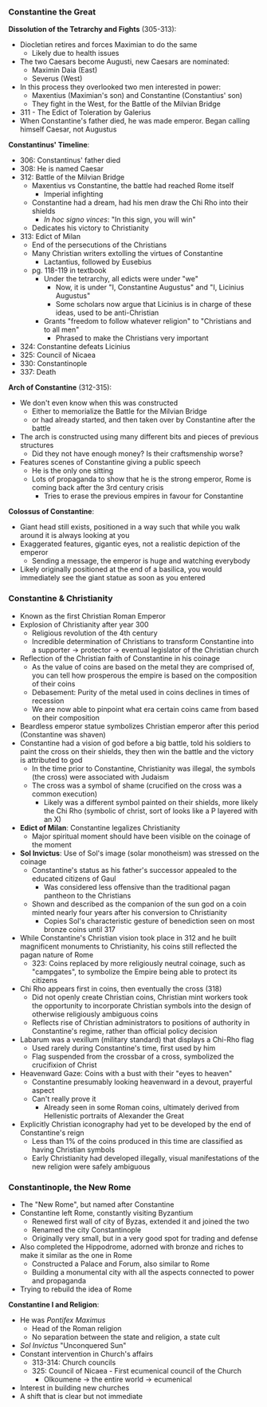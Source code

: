 ### Constantine the Great
**Dissolution of the Tetrarchy and Fights** (305-313):
 - Diocletian retires and forces Maximian to do the same
	 - Likely due to health issues
 - The two Caesars become Augusti, new Caesars are nominated:
	 - Maximin Daia (East)
	 - Severus (West)
 - In this process they overlooked two men interested in power:
	 - Maxentius (Maximian's son) and Constantine (Constantius' son)
	 - They fight in the West, for the Battle of the Milvian Bridge
 - 311 - The Edict of Toleration by Galerius
 - When Constantine's father died, he was made emperor. Began calling himself Caesar, not Augustus

**Constantinus' Timeline**:
 - 306: Constantinus' father died
 - 308: He is named Caesar
 - 312: Battle of the Milvian Bridge
	 - Maxentius vs Constantine, the battle had reached Rome itself
		 - Imperial infighting
	 - Constantine had a dream, had his men draw the Chi Rho into their shields
		 - *In hoc signo vinces*: "In this sign, you will win"
	 - Dedicates his victory to Christianity
 - 313: Edict of Milan
	 - End of the persecutions of the Christians
	 - Many Christian writers extolling the virtues of Constantine
		 - Lactantius, followed by Eusebius
	 - pg. 118-119 in textbook
		 - Under the tetrarchy, all edicts were under "we"
			 - Now, it is under "I, Constantine Augustus" and "I, Licinius Augustus"
			 - Some scholars now argue that Licinius is in charge of these ideas, used to be anti-Christian
		 - Grants "freedom to follow whatever religion" to "Christians and to all men"
			 - Phrased to make the Christians very important
 - 324: Constantine defeats Licinius
 - 325: Council of Nicaea
 - 330: Constantinople
 - 337: Death

**Arch of Constantine** (312-315):
 - We don't even know when this was constructed
	 - Either to memorialize the Battle for the Milvian Bridge
	 - or had already started, and then taken over by Constantine after the battle
 - The arch is constructed using many different bits and pieces of previous structures
	 - Did they not have enough money? Is their craftsmenship worse?
 - Features scenes of Constantine giving a public speech
	 - He is the only one sitting
	 - Lots of propaganda to show that he is the strong emperor, Rome is coming back after the 3rd century crisis
		 - Tries to erase the previous empires in favour for Constantine

**Colossus of Constantine**:
 - Giant head still exists, positioned in a way such that while you walk around it is always looking at you
 - Exaggerated features, gigantic eyes, not a realistic depiction of the emperor
	 - Sending a message, the emperor is huge and watching everybody
 - Likely originally positioned at the end of a basilica, you would immediately see the giant statue as soon as you entered
### Constantine & Christianity
 - Known as the first Christian Roman Emperor
 - Explosion of Christianity after year 300
	 - Religious revolution of the 4th century
	 - Incredible determination of Christians to transform Constantine into a supporter -> protector -> eventual legislator of the Christian church
 - Reflection of the Christian faith of Constantine in his coinage
	 - As the value of coins are based on the metal they are comprised of, you can tell how prosperous the empire is based on the composition of their coins
	 - Debasement: Purity of the metal used in coins declines in times of recession
	 - We are now able to pinpoint what era certain coins came from based on their composition
 - Beardless emperor statue symbolizes Christian emperor after this period (Constantine was shaven)
 - Constantine had a vision of god before a big battle, told his soldiers to paint the cross on their shields, they then win the battle and the victory is attributed to god
	 - In the time prior to Constantine, Christianity was illegal, the symbols (the cross) were associated with Judaism
	 - The cross was a symbol of shame (crucified on the cross was a common execution)
		 - Likely was a different symbol painted on their shields, more likely the Chi Rho (symbolic of christ, sort of looks like a P layered with an X)
 - **Edict of Milan**: Constantine legalizes Christianity
	 - Major spiritual moment should have been visible on the coinage of the moment
 - **Sol Invictus**: Use of Sol's image (solar monotheism) was stressed on the coinage
	 - Constantine's status as his father's successor appealed to the educated citizens of Gaul
		 - Was considered less offensive than the traditional pagan pantheon to the Christians
	 - Shown and described as the companion of the sun god on a coin minted nearly four years after his conversion to Christianity
		 - Copies Sol's characteristic gesture of benediction seen on most bronze coins until 317
 - While Constantine's Christian vision took place in 312 and he built magnificent monuments to Christianity, his coins still reflected the pagan nature of Rome
	 - 323: Coins replaced by more religiously neutral coinage, such as "campgates", to symbolize the Empire being able to protect its citizens
 - Chi Rho appears first in coins, then eventually the cross (318)
	 - Did not openly create Christian coins, Christian mint workers took the opportunity to incorporate Christian symbols into the design of otherwise religiously ambiguous coins
	 - Reflects rise of Christian administrators to positions of authority in Constantine's regime, rather than official policy decision
 - Labarum was a vexillum (military standard) that displays a Chi-Rho flag
	 - Used rarely during Constantine's time, first used by him
	 - Flag suspended from the crossbar of a cross, symbolized the crucifixion of Christ
 - Heavenward Gaze: Coins with a bust with their "eyes to heaven"
	 - Constantine presumably looking heavenward in a devout, prayerful aspect
	 - Can't really prove it
		 - Already seen in some Roman coins, ultimately derived from Hellenistic portraits of Alexander the Great
 - Explicitly Christian iconography had yet to be developed by the end of Constantine's reign
	 - Less than 1% of the coins produced in this time are classified as having Christian symbols
	 - Early Christianity had developed illegally, visual manifestations of the new religion were safely ambiguous

### Constantinople, the New Rome
 - The "New Rome", but named after Constantine
 - Constantine left Rome, constantly visiting Byzantium
	 - Renewed first wall of city of Byzas, extended it and joined the two
	 - Renamed the city Constantinople
	 - Originally very small, but in a very good spot for trading and defense
 - Also completed the Hippodrome, adorned with bronze and riches to make it similar as the one in Rome
	 - Constructed a Palace and Forum, also similar to Rome
	 - Building a monumental city with all the aspects connected to power and propaganda
 - Trying to rebuild the idea of Rome

**Constantine I and Religion**:
 - He was *Pontifex Maximus*
	 - Head of the Roman religion
	 - No separation between the state and religion, a state cult
 - *Sol Invictus* "Unconquered Sun"
 - Constant intervention in Church's affairs
	 - 313-314: Church councils
	 - 325: Council of Nicaea - First ecumenical council of the Church
		 - Olkoumene -> the entire world -> ecumenical
 - Interest in building new churches
 - A shift that is clear but not immediate
